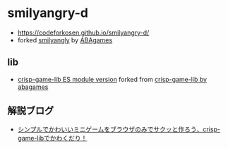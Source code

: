 # smilyangry-d

- https://codeforkosen.github.io/smilyangry-d/
- forked [smilyangly](https://github.com/abagames/crisp-game-lib/tree/master/docs/smilyangry) by [ABAgames](https://twitter.com/abagames)

## lib

- [crisp-game-lib ES module version](https://github.com/taisukef/crisp-game-lib) forked from [crisp-game-lib by abagames](https://github.com/abagames/crisp-game-lib)

## 解説ブログ

- [シンプルでかわいいミニゲームをブラウザのみでサクッと作ろう、crisp-game-libでかわくだり！](https://fukuno.jig.jp/3251)

